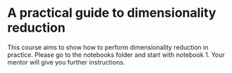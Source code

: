 # A practical guide to dimensionality reduction

This course aims to show how to perform dimensionality reduction in practice. Please go to the notebooks folder and start with notebook 1. Your mentor will give you further instructions.




